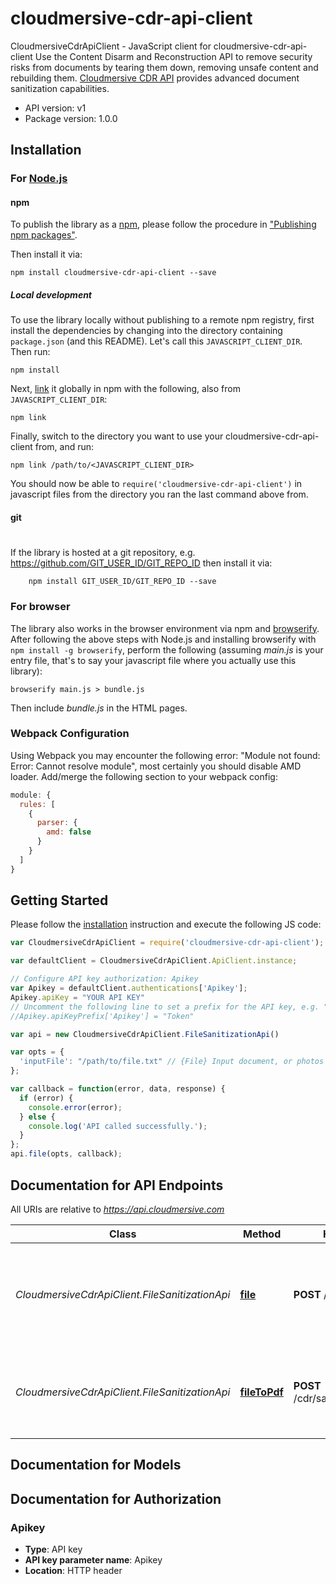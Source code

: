 # cloudmersive-cdr-api-client

CloudmersiveCdrApiClient - JavaScript client for cloudmersive-cdr-api-client
Use the Content Disarm and Reconstruction API to remove security risks from documents by tearing them down, removing unsafe content and rebuilding them.
[Cloudmersive CDR API](https://www.cloudmersive.com/cdr-api) provides advanced document sanitization capabilities.

- API version: v1
- Package version: 1.0.0


## Installation

### For [Node.js](https://nodejs.org/)

#### npm

To publish the library as a [npm](https://www.npmjs.com/),
please follow the procedure in ["Publishing npm packages"](https://docs.npmjs.com/getting-started/publishing-npm-packages).

Then install it via:

```shell
npm install cloudmersive-cdr-api-client --save
```

##### Local development

To use the library locally without publishing to a remote npm registry, first install the dependencies by changing 
into the directory containing `package.json` (and this README). Let's call this `JAVASCRIPT_CLIENT_DIR`. Then run:

```shell
npm install
```

Next, [link](https://docs.npmjs.com/cli/link) it globally in npm with the following, also from `JAVASCRIPT_CLIENT_DIR`:

```shell
npm link
```

Finally, switch to the directory you want to use your cloudmersive-cdr-api-client from, and run:

```shell
npm link /path/to/<JAVASCRIPT_CLIENT_DIR>
```

You should now be able to `require('cloudmersive-cdr-api-client')` in javascript files from the directory you ran the last 
command above from.

#### git
#
If the library is hosted at a git repository, e.g.
https://github.com/GIT_USER_ID/GIT_REPO_ID
then install it via:

```shell
    npm install GIT_USER_ID/GIT_REPO_ID --save
```

### For browser

The library also works in the browser environment via npm and [browserify](http://browserify.org/). After following
the above steps with Node.js and installing browserify with `npm install -g browserify`,
perform the following (assuming *main.js* is your entry file, that's to say your javascript file where you actually 
use this library):

```shell
browserify main.js > bundle.js
```

Then include *bundle.js* in the HTML pages.

### Webpack Configuration

Using Webpack you may encounter the following error: "Module not found: Error:
Cannot resolve module", most certainly you should disable AMD loader. Add/merge
the following section to your webpack config:

```javascript
module: {
  rules: [
    {
      parser: {
        amd: false
      }
    }
  ]
}
```

## Getting Started

Please follow the [installation](#installation) instruction and execute the following JS code:

```javascript
var CloudmersiveCdrApiClient = require('cloudmersive-cdr-api-client');

var defaultClient = CloudmersiveCdrApiClient.ApiClient.instance;

// Configure API key authorization: Apikey
var Apikey = defaultClient.authentications['Apikey'];
Apikey.apiKey = "YOUR API KEY"
// Uncomment the following line to set a prefix for the API key, e.g. "Token" (defaults to null)
//Apikey.apiKeyPrefix['Apikey'] = "Token"

var api = new CloudmersiveCdrApiClient.FileSanitizationApi()

var opts = { 
  'inputFile': "/path/to/file.txt" // {File} Input document, or photos of a document, to extract data from
};

var callback = function(error, data, response) {
  if (error) {
    console.error(error);
  } else {
    console.log('API called successfully.');
  }
};
api.file(opts, callback);

```

## Documentation for API Endpoints

All URIs are relative to *https://api.cloudmersive.com*

Class | Method | HTTP request | Description
------------ | ------------- | ------------- | -------------
*CloudmersiveCdrApiClient.FileSanitizationApi* | [**file**](docs/FileSanitizationApi.md#file) | **POST** /cdr/sanitization/file | Complete Content Disarm and Reconstruction on an Input File, and output in same file format
*CloudmersiveCdrApiClient.FileSanitizationApi* | [**fileToPdf**](docs/FileSanitizationApi.md#fileToPdf) | **POST** /cdr/sanitization/file/to/pdf | Complete Content Disarm and Reconstruction on an Input File with PDF/A Output


## Documentation for Models



## Documentation for Authorization


### Apikey

- **Type**: API key
- **API key parameter name**: Apikey
- **Location**: HTTP header

